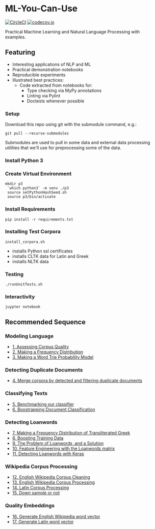 # ML-You-Can-Use
[![CircleCI](https://circleci.com/gh/todd-cook/ML-You-Can-Use.svg?style=svg)](https://circleci.com/gh/todd-cook/ML-You-Can-Use)  [![codecov.io](http://codecov.io/github/todd-cook/ML-You-Can-Use/coverage.svg?branch=master)](http://codecov.io/github/todd-cook/ML-You-Can-Use?branch=master)

Practical Machine Learning and Natural Language Processing with examples.

## Featuring
* Interesting applications of NLP and ML
* Practical demonstration notebooks
* Reproducible experiments
* Illustrated best practices:
    * Code extracted from notebooks for:
        * Type checking via MyPy annotations
        * Linting via Pylint
        * Doctests whenever possible

### Setup
Download this repo using git with the submodule command, e.g.:

``git pull --recurse-submodules``

Submodules are used to pull in some data and external data processing utilities that we'll use for preprocessing some of the data.

### Install Python 3
### Create Virtual Environment
``` 
mkdir p3
 `which python3` -m venv ./p3
 source setPythonHashSeed.sh
 source p3/bin/activate
```
### Install Requirements

``pip install -r requirements.txt``

### Installing Test Corpora

``install_corpora.sh``

* installs Python ssl certificates
* installs CLTK data for Latin and Greek
* installs NLTK data

### Testing
``./runUnitTests.sh``

### Interactivity
``juypter notebook`` 

## Recommended Sequence

### Modeling Language
* [1. Assessing Corpus Quality](probablistic_language_modeling/assessing_corpus_quality.ipynb)
* [2. Making a Frequency Distribution](probablistic_language_modeling/make_frequency_distribution.ipynb)
* [3. Making a Word Trie Probability Model](probablistic_language_modeling/make_trie_language_model.ipynb)
### Detecting Duplicate Documents
* [4. Merge corpora by detected and filtering duplicate documents](document_deduplication/find_duplicate_docs.ipynb)
### Classifying Texts
* [5. Benchmarking our classifier](text_classification/imdb_benchmark.ipynb)
* [6. Boostrapping Document Classification](text_classification/bootstrapping_document_classification.ipynb)
### Detecting Loanwords
* [7. Making a Frequency Distribution of Transliterated Greek](detecting_loanwords/make_frequency_distribution_greek_transliterated.ipynb)
* [8. Boosting Training Data](detecting_loanwords/boosting_training_data.ipynb)
* [9. The Problem of Loanwords, and a Solution](detecting_loanwords/loanwords_problems_solutions.ipynb)
* [10. Feature Engineering with the Loanwords matrix](detecting_loanwords/loanwords_feature_engineering.ipynb)
* [11. Detecting Loanwords with Keras](detecting_loanwords/detecting_loanwords_keras..ipynb)
### Wikipedia Corpus Processing
* [12. English Wikipedia Corpus Cleaning](wikipedia_corpus_processing/clean_english_wiki_corpus.ipynb)
* [13. English Wikipedia Corpus Processing](wikipedia_corpus_processing/create_corpus_from_english_wiki.ipynb)
* [14. Latin Corpus Processing](wikipedia_corpus_processing/create_corpus_from_latin_wiki.ipynb)
* [15. Down sample or not](wikipedia_corpus_processing/down_sample_or_not.ipynb)
### Quality Embeddings 
* [16. Generate English Wikipedia word vector](quality_embeddings/generate_latin_word_vector.ipynb) 
* [17. Generate Latin word vector](quality_embeddings/generate_latin_word_vector.ipynb) 
